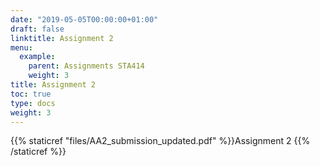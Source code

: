 ```yaml
---
date: "2019-05-05T00:00:00+01:00"
draft: false
linktitle: Assignment 2
menu:
  example:
    parent: Assignments STA414
    weight: 3
title: Assignment 2
toc: true
type: docs
weight: 3
---
```


{{% staticref "files/AA2_submission_updated.pdf" %}}Assignment 2 {{% /staticref %}}